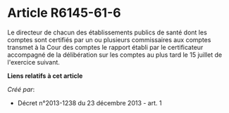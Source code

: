 # Article R6145-61-6

Le directeur de chacun des établissements publics de santé dont les comptes sont certifiés par un ou plusieurs commissaires
aux comptes transmet à la Cour des comptes le rapport établi par le certificateur accompagné de la délibération sur les
comptes au plus tard le 15 juillet de l'exercice suivant.

**Liens relatifs à cet article**

_Créé par_:

  - Décret n°2013-1238 du 23 décembre 2013 - art. 1
